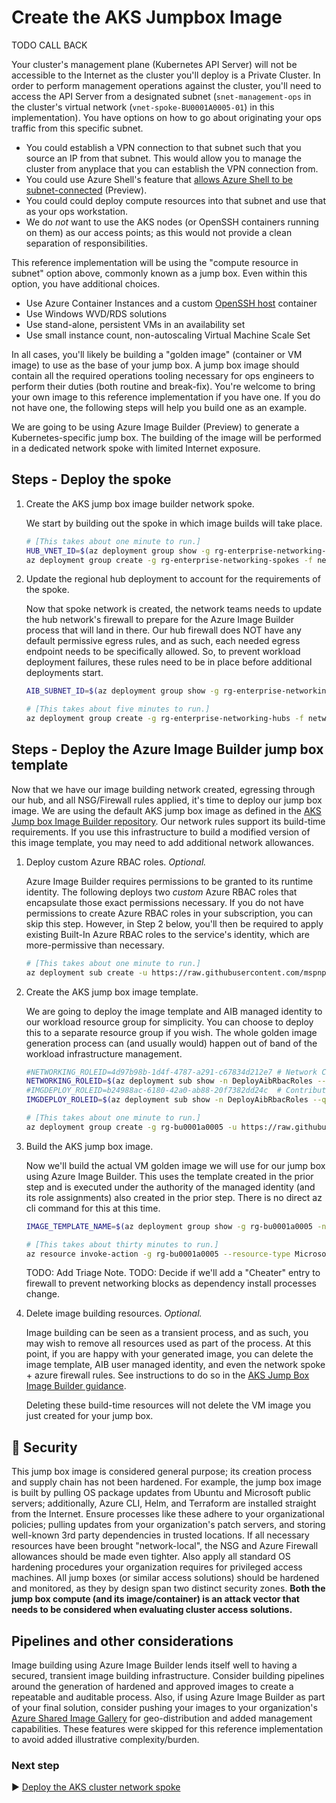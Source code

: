 # Create the AKS Jumpbox Image

TODO CALL BACK

Your cluster's management plane (Kubernetes API Server) will not be accessible to the Internet as the cluster you'll deploy is a Private Cluster. In order to perform management operations against the cluster, you'll need to access the API Server from a designated subnet (`snet-management-ops` in the cluster's virtual network (`vnet-spoke-BU0001A0005-01`) in this implementation). You have options on how to go about originating your ops traffic from this specific subnet.

* You could establish a VPN connection to that subnet such that you source an IP from that subnet. This would allow you to manage the cluster from anyplace that you can establish the VPN connection from.
* You could use Azure Shell's feature that [allows Azure Shell to be subnet-connected](https://docs.microsoft.com/azure/cloud-shell/private-vnet) (Preview).
* You could could deploy compute resources into that subnet and use that as your ops workstation.
* We do _not_ want to use the AKS nodes (or OpenSSH containers running on them) as our access points; as this would not provide a clean separation of responsibilities.

This reference implementation will be using the "compute resource in subnet" option above, commonly known as a jump box. Even within this option, you have additional choices.

* Use Azure Container Instances and a custom [OpenSSH host](https://docs.linuxserver.io/images/docker-openssh-server) container
* Use Windows WVD/RDS solutions
* Use stand-alone, persistent VMs in an availability set
* Use small instance count, non-autoscaling Virtual Machine Scale Set

In all cases, you'll likely be building a "golden image" (container or VM image) to use as the base of your jump box. A jump box image should contain all the required operations tooling necessary for ops engineers to perform their duties (both routine and break-fix). You're welcome to bring your own image to this reference implementation if you have one. If you do not have one, the following steps will help you build one as an example.

We are going to be using Azure Image Builder (Preview) to generate a Kubernetes-specific jump box. The building of the image will be performed in a dedicated network spoke with limited Internet exposure.

## Steps - Deploy the spoke

1. Create the AKS jump box image builder network spoke.

   We start by building out the spoke in which image builds will take place.

   ```bash
   # [This takes about one minute to run.]
   HUB_VNET_ID=$(az deployment group show -g rg-enterprise-networking-hubs -n hub-region.v0 --query properties.outputs.hubVnetId.value -o tsv)
   az deployment group create -g rg-enterprise-networking-spokes -f networking/spoke-BU0001A0005-00.json -p location=eastus2 hubVnetResourceId="${HUB_VNET_ID}"
   ```

1. Update the regional hub deployment to account for the requirements of the spoke.

   Now that spoke network is created, the network teams needs to update the hub network's firewall to prepare for the Azure Image Builder process that will land in there. Our hub firewall does NOT have any default permissive egress rules, and as such, each needed egress endpoint needs to be specifically allowed. So, to prevent workload deployment failures, these rules need to be in place before additional deployments start.

   ```bash
   AIB_SUBNET_ID=$(az deployment group show -g rg-enterprise-networking-spokes -n spoke-BU0001A0005-00 --query properties.outputs.imageBuilderSubnetResourceId.value -o tsv)

   # [This takes about five minutes to run.]
   az deployment group create -g rg-enterprise-networking-hubs -f networking/hub-region.v1.json -p location=eastus2 aksImageBuilderSubnetResourceId="${AIB_SUBNET_ID}"
   ```

## Steps - Deploy the Azure Image Builder jump box template

Now that we have our image building network created, egressing through our hub, and all NSG/Firewall rules applied, it's time to deploy our jump box image. We are using the default AKS jump box image as defined in the [AKS Jump box Image Builder repository](https://github.com/mspnp/aks-jumpbox-imagebuilder). Our network rules support its build-time requirements. If you use this infrastructure to build a modified version of this image template, you may need to add additional network allowances.

1. Deploy custom Azure RBAC roles. _Optional._

   Azure Image Builder requires permissions to be granted to its runtime identity. The following deploys two _custom_ Azure RBAC roles that encapsulate those exact permissions necessary. If you do not have permissions to create Azure RBAC roles in your subscription, you can skip this step. However, in Step 2 below, you'll then be required to apply existing Built-In Azure RBAC roles to the service's identity, which are more-permissive than necessary.

   ```bash
   # [This takes about one minute to run.]
   az deployment sub create -u https://raw.githubusercontent.com/mspnp/aks-jumpbox-imagebuilder/main/createsubscriptionroles.json -l centralus -n DeployAibRbacRoles
   ```

1. Create the AKS jump box image template.

   We are going to deploy the image template and AIB managed identity to our workload resource group for simplicity. You can choose to deploy this to a separate resource group if you wish. The whole golden image generation process can (and usually would) happen out of band of the workload infrastructure management.

   ```bash
   #NETWORKING_ROLEID=4d97b98b-1d4f-4787-a291-c67834d212e7 # Network Contributor -- Only use this if you did not, or could not, create custom roles.  This is more permission than necessary.)
   NETWORKING_ROLEID=$(az deployment sub show -n DeployAibRbacRoles --query 'properties.outputs.roleResourceIds.value.customImageBuilderNetworkingRole.guid' -o tsv)
   #IMGDEPLOY_ROLEID=b24988ac-6180-42a0-ab88-20f7382dd24c  # Contributor -- only use this if you did not, or could not, create custom roles. This is more permission than necessary.)
   IMGDEPLOY_ROLEID=$(az deployment sub show -n DeployAibRbacRoles --query 'properties.outputs.roleResourceIds.value.customImageBuilderImageCreationRole.guid' -o tsv)

   # [This takes about one minute to run.]
   az deployment group create -g rg-bu0001a0005 -u https://raw.githubusercontent.com/mspnp/aks-jumpbox-imagebuilder/main/azuredeploy.json -p buildInVnetResourceGroupName=rg-enterprise-networking-spokes buildInVnetName=vnet-spoke-BU0001A0005-00 buildInVnetSubnetName=snet-imagebuilder location=eastus2 imageBuilderNetworkingRoleGuid="${NETWORKING_ROLEID}" imageBuilderImageCreationRoleGuid="${IMGDEPLOY_ROLEID}" imageDestinationResourceGroupName=rg-bu0001a0005 -n CreateJumpboxImageTemplate
   ```

1. Build the AKS jump box image.

   Now we'll build the actual VM golden image we will use for our jump box using Azure Image Builder. This uses the template created in the prior step and is executed under the authority of the managed identity (and its role assignments) also created in the prior step. There is no direct az cli command for this at this time.

   ```bash
   IMAGE_TEMPLATE_NAME=$(az deployment group show -g rg-bu0001a0005 -n CreateJumpboxImageTemplate --query 'properties.outputs.imageTemplateName.value' -o tsv)

   # [This takes about thirty minutes to run.]
   az resource invoke-action -g rg-bu0001a0005 --resource-type Microsoft.VirtualMachineImages/imageTemplates -n $IMAGE_TEMPLATE_NAME --action Run
   ```

   TODO: Add Triage Note.
   TODO: Decide if we'll add a "Cheater" entry to firewall to prevent networking blocks as dependency install processes change.

1. Delete image building resources. _Optional._

   Image building can be seen as a transient process, and as such, you may wish to remove all resources used as part of the process. At this point, if you are happy with your generated image, you can delete the image template, AIB user managed identity, and even the network spoke + azure firewall rules. See instructions to do so in the [AKS Jump Box Image Builder guidance](https://github.com/mspnp/aks-jumpbox-imagebuilder#broom-clean-up-resources).

   Deleting these build-time resources will not delete the VM image you just created for your jump box.

## :closed_lock_with_key: Security

This jump box image is considered general purpose; its creation process and supply chain has not been hardened. For example, the jump box image is built by pulling OS package updates from Ubuntu and Microsoft public servers; additionally, Azure CLI, Helm, and Terraform are installed straight from the Internet. Ensure processes like these adhere to your organizational policies; pulling updates from your organization's patch servers, and storing well-known 3rd party dependencies in trusted locations. If all necessary resources have been brought "network-local", the NSG and Azure Firewall allowances should be made even tighter. Also apply all standard OS hardening procedures your organization requires for privileged access machines. All jump boxes (or similar access solutions) should be hardened and monitored, as they by design span two distinct security zones. **Both the jump box compute (and its image/container) is an attack vector that needs to be considered when evaluating cluster access solutions.**

## Pipelines and other considerations

Image building using Azure Image Builder lends itself well to having a secured, transient image building infrastructure. Consider building pipelines around the generation of hardened and approved images to create a repeatable and auditable process. Also, if using Azure Image Builder as part of your final solution, consider pushing your images to your organization's [Azure Shared Image Gallery](https://docs.microsoft.com/azure/virtual-machines/shared-image-galleries) for geo-distribution and added management capabilities. These features were skipped for this reference implementation to avoid added illustrative complexity/burden.

### Next step

:arrow_forward: [Deploy the AKS cluster network spoke](./06-cluster-networking.md)
